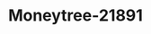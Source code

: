 ---
f_zip-code: 89434
f_state-code: NV
title: Moneytree-21891
f_phone: 775-359-1900
f_city-only: Sparks
f_address: 1475 E Prater Way Sparks
f_location-unique-id: '21891'
slug: moneytree-21891
updated-on: '2024-05-30T13:46:58.046Z'
created-on: '2024-05-30T13:36:59.803Z'
published-on: '2024-05-30T13:54:32.469Z'
f_city-state: cms/city/sparks-nv.md
f_company: cms/company/moneytree.md
f_state: cms/state/nevada.md
layout: '[payday-loan].html'
tags: payday-loan
---